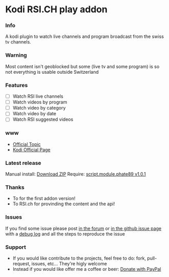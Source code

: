 
Kodi RSI.CH play addon
===================================

### Info
A kodi plugin to watch live channels and program broadcast from the swiss tv channels.

### Warning
Most content isn't geoblocked but some (live tv and some program) is so not everything is usable outside Switzerland

### Features
- [ ] Watch RSI live channels
- [ ] Watch videos by program
- [ ] Watch video by category
- [ ] Watch video by date
- [ ] Watch RSI suggested videos

### www
* [Official Topic](http://forum.xbmc.org/showthread.php?tid=303064)
* [Kodi Official Page](http://addons.kodi.tv/show/plugin.video.rsich/)

### Latest release
Manual install: [Download ZIP](https://github.com/phate89/plugin.video.rsich/releases)
Require: [script.module.phate89 v1.0.1](https://github.com/phate89/script.module.phate89/releases/download/1.0.1/script.module.phate89.v1.0.1.zip)

### Thanks
* To  for the first addon version!
* To RSI.ch for provinding the content and the api!

### Issues
If you find some issue please post [in the forum](http://forum.xbmc.org/showthread.php?tid=303064) or [in the github issue page](https://github.com/phate89/plugin.video.rsich/issues) with a [debug log](http://kodi.wiki/view/Debug_Log) and all the steps to reproduce the issue

### Support
* If you would like contribute to the projects, feel free to do: fork, pull-request, issues, etc... They're higly welcome
* Instead if you would like offer me a coffee or beer: [Donate with PayPal](https://www.paypal.com/cgi-bin/webscr?cmd=_donations&business=JD4LD62T6EJRS&lc=GB&item_name=phate89%20Kodi%20Addons&currency_code=USD&bn=PP%2dDonationsBF%3abtn_donate_LG%2egif%3aNonHosted)
